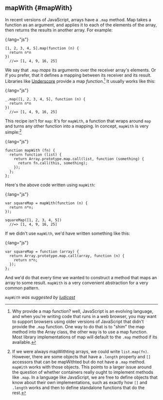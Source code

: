 ## mapWith {#mapWith}

In recent versions of JavaScript, arrays have a `.map` method. Map takes a function as an argument, and applies it to each of the elements of the array, then returns the results in another array. For example:

{:lang="js"}
~~~~~~~~
[1, 2, 3, 4, 5].map(function (n) {
  return n*n
})
  //=> [1, 4, 9, 16, 25]
~~~~~~~~

We say that `.map` *maps* its arguments over the receiver array's elements. Or if you prefer, that it defines a mapping between its receiver and its result. Libraries like [Underscore] provide a map *function*.[^why] It usually works like this:

{:lang="js"}
~~~~~~~~
_.map([1, 2, 3, 4, 5], function (n) {
  return n*n
})
  //=> [1, 4, 9, 16, 25]
~~~~~~~~

[^why]: Why provide a map function? well, JavaScript is an evolving language, and when you're writing code that runs in a web browser, you may want to support browsers using older versions of JavaScript that didn't provide the `.map` function. One way to do that is to "shim" the map method into the Array class, the other way is to use a map function. Most library implementations of map will default to the `.map` method if its available.

This recipe isn't for `map`: It's for `mapWith`, a function that wraps around `map` and turns any other function into a mapping. In concept, `mapWith` is very simple:[^mapWith]

{:lang="js"}
~~~~~~~~
function mapWith (fn) {
  return function (list) {
    return Array.prototype.map.call(list, function (something) {
      return fn.call(this, something);
    });
  };
};
~~~~~~~~

Here's the above code written using `mapWith`:

{:lang="js"}
~~~~~~~~
var squareMap = mapWith(function (n) {
  return n*n;
});

squareMap([1, 2, 3, 4, 5])
  //=> [1, 4, 9, 16, 25]
~~~~~~~~

If we didn't use `mapWith`, we'd have written something like this:

{:lang="js"}
~~~~~~~~
var squareMap = function (array) {
  return Array.prototype.map.call(array, function (n) {
    return n*n;
  });
};
~~~~~~~~

And we'd do that every time we wanted to construct a method that maps an array to some result. `mapWith` is a very convenient abstraction for a very common pattern.

*`mapWith` was suggested by [ludicast](http://github.com/ludicast)*

[Underscore]: http://underscorejs.org

[^mapWith]: If we were always mapWithting arrays, we could write `list.map(fn)`. However, there are some objects that have a `.length` property and `[]` accessors that can be mapWithted but do not have a `.map` method. `mapWith` works with those objects. This points to a larger issue around the question of whether containers really ought to implement methods like `.map`. In a language like JavaScript, we are free to define objects that know about their own implementations, such as exactly how `[]` and `.length` works and then to define standalone functions that do the rest.

